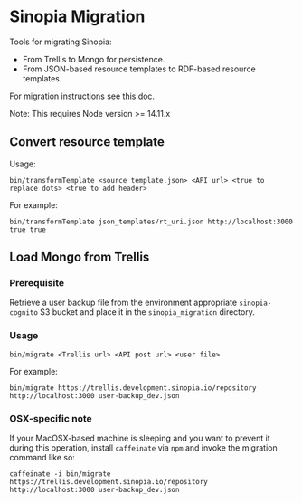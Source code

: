 # Sinopia Migration

Tools for migrating Sinopia:
* From Trellis to Mongo for persistence.
* From JSON-based resource templates to RDF-based resource templates.

For migration instructions see [this doc](https://docs.google.com/document/d/10rtPjkuTuRw8mQEMAnAo6nxkv60Hz66N-K7cLq63IH0/edit?usp=sharing).

Note: This requires Node version >= 14.11.x

## Convert resource template
Usage:
```
bin/transformTemplate <source template.json> <API url> <true to replace dots> <true to add header>
```
For example:
```
bin/transformTemplate json_templates/rt_uri.json http://localhost:3000 true true
```

## Load Mongo from Trellis

### Prerequisite

Retrieve a user backup file from the environment appropriate `sinopia-cognito` S3 bucket and place it in the `sinopia_migration` directory.

### Usage

```
bin/migrate <Trellis url> <API post url> <user file>
```

For example:

```
bin/migrate https://trellis.development.sinopia.io/repository http://localhost:3000 user-backup_dev.json
```

### OSX-specific note

If your MacOSX-based machine is sleeping and you want to prevent it during this operation, install `caffeinate` via `npm` and invoke the migration command like so:

```
caffeinate -i bin/migrate https://trellis.development.sinopia.io/repository http://localhost:3000 user-backup_dev.json
```
